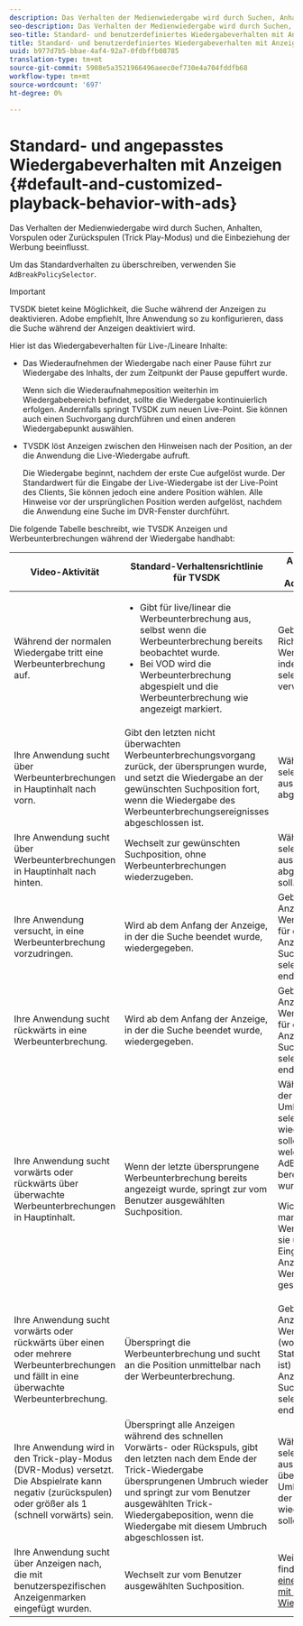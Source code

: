 ```yaml
---
description: Das Verhalten der Medienwiedergabe wird durch Suchen, Anhalten, Vorspulen oder Zurückspulen (Trick Play-Modus) und die Einbeziehung der Werbung beeinflusst.
seo-description: Das Verhalten der Medienwiedergabe wird durch Suchen, Anhalten, Vorspulen oder Zurückspulen (Trick Play-Modus) und die Einbeziehung der Werbung beeinflusst.
seo-title: Standard- und benutzerdefiniertes Wiedergabeverhalten mit Anzeigen
title: Standard- und benutzerdefiniertes Wiedergabeverhalten mit Anzeigen
uuid: b977d7b5-bbae-4af4-92a7-0fdbffb08785
translation-type: tm+mt
source-git-commit: 5908e5a3521966496aeec0ef730e4a704fddfb68
workflow-type: tm+mt
source-wordcount: '697'
ht-degree: 0%

---
```



# Standard- und angepasstes Wiedergabeverhalten mit Anzeigen {#default-and-customized-playback-behavior-with-ads}

Das Verhalten der Medienwiedergabe wird durch Suchen, Anhalten, Vorspulen oder Zurückspulen (Trick Play-Modus) und die Einbeziehung der Werbung beeinflusst.

Um das Standardverhalten zu überschreiben, verwenden Sie `AdBreakPolicySelector`.

>[!IMPORTANT]
>
>TVSDK bietet keine Möglichkeit, die Suche während der Anzeigen zu deaktivieren. Adobe empfiehlt, Ihre Anwendung so zu konfigurieren, dass die Suche während der Anzeigen deaktiviert wird.

Hier ist das Wiedergabeverhalten für Live-/Lineare Inhalte:

* Das Wiederaufnehmen der Wiedergabe nach einer Pause führt zur Wiedergabe des Inhalts, der zum Zeitpunkt der Pause gepuffert wurde.

   Wenn sich die Wiederaufnahmeposition weiterhin im Wiedergabebereich befindet, sollte die Wiedergabe kontinuierlich erfolgen. Andernfalls springt TVSDK zum neuen Live-Point. Sie können auch einen Suchvorgang durchführen und einen anderen Wiedergabepunkt auswählen.
* TVSDK löst Anzeigen zwischen den Hinweisen nach der Position, an der die Anwendung die Live-Wiedergabe aufruft.

   Die Wiedergabe beginnt, nachdem der erste Cue aufgelöst wurde. Der Standardwert für die Eingabe der Live-Wiedergabe ist der Live-Point des Clients, Sie können jedoch eine andere Position wählen. Alle Hinweise vor der ursprünglichen Position werden aufgelöst, nachdem die Anwendung eine Suche im DVR-Fenster durchführt.

Die folgende Tabelle beschreibt, wie TVSDK Anzeigen und Werbeunterbrechungen während der Wiedergabe handhabt:

<table id="table_466538B1C2A646B89EB4F9AA111203BE"> 
 <thead> 
  <tr> 
   <th colname="col1" class="entry"> Video-Aktivität </th> 
   <th colname="col2" class="entry"> Standard-Verhaltensrichtlinie für TVSDK </th> 
   <th colname="col3" class="entry">Anpassung verfügbar über <span class="codeph"> AdBreakPolicySelector </span> </th> 
  </tr>
 </thead>
 <tbody> 
  <tr> 
   <td colname="col1"> Während der normalen Wiedergabe tritt eine Werbeunterbrechung auf. </td> 
   <td colname="col2"> 
    <ul id="ul_10D2638676EA4ADDA718E61BD4FDC1D2"> 
     <li id="li_D5CC30F063934C738971E2E8AF00C137"> Gibt für live/linear die Werbeunterbrechung aus, selbst wenn die Werbeunterbrechung bereits beobachtet wurde. </li> 
     <li id="li_D962C0938DA74186AE99D117E5A74E38">Bei VOD wird die Werbeunterbrechung abgespielt und die Werbeunterbrechung wie angezeigt markiert. </li> 
    </ul> </td> 
   <td colname="col3">Geben Sie eine andere Richtlinie für die Werbeunterbrechung an, indem Sie <span class="codeph"> selectPolicyForAdBreak</span> verwenden. </td> 
  </tr> 
  <tr> 
   <td colname="col1"> Ihre Anwendung sucht über Werbeunterbrechungen in Hauptinhalt nach vorn. </td> 
   <td colname="col2"> Gibt den letzten nicht überwachten Werbeunterbrechungsvorgang zurück, der übersprungen wurde, und setzt die Wiedergabe an der gewünschten Suchposition fort, wenn die Wiedergabe des Werbeunterbrechungsereignisses abgeschlossen ist. </td> 
   <td colname="col3">Wählen Sie mit <span class="codeph"> selectAdBreaksToPlay</span> aus, welcher Umbruch abgespielt werden soll. </td> 
  </tr> 
  <tr> 
   <td colname="col1"> Ihre Anwendung sucht über Werbeunterbrechungen in Hauptinhalt nach hinten. </td> 
   <td colname="col2"> Wechselt zur gewünschten Suchposition, ohne Werbeunterbrechungen wiederzugeben. </td> 
   <td colname="col3">Wählen Sie mit <span class="codeph"> selectAdBreaksToPlay</span> aus, welcher Umbruch abgespielt werden soll.                      </td> 
  </tr> 
  <tr> 
   <td colname="col1"> Ihre Anwendung versucht, in eine Werbeunterbrechung vorzudringen. </td> 
   <td colname="col2"> Wird ab dem Anfang der Anzeige, in der die Suche beendet wurde, wiedergegeben. </td> 
   <td colname="col3">Geben Sie eine andere Anzeigenrichtlinie für die Werbeunterbrechung und für die spezifische Anzeige an, bei der die Suche mit <span class="codeph"> selectPolicyForSeekIntoAd</span> endete. </td> 
  </tr> 
  <tr> 
   <td colname="col1"> Ihre Anwendung sucht rückwärts in eine Werbeunterbrechung. </td> 
   <td colname="col2"> Wird ab dem Anfang der Anzeige, in der die Suche beendet wurde, wiedergegeben. </td> 
   <td colname="col3">Geben Sie eine andere Anzeigenrichtlinie für die Werbeunterbrechung und für die spezifische Anzeige an, bei der die Suche mit <span class="codeph"> selectPolicyForSeekIntoAd</span> endete. </td> 
  </tr> 
  <tr> 
   <td colname="col1"> Ihre Anwendung sucht vorwärts oder rückwärts über überwachte Werbeunterbrechungen in Hauptinhalt. </td> 
   <td colname="col2"> Wenn der letzte übersprungene Werbeunterbrechung bereits angezeigt wurde, springt zur vom Benutzer ausgewählten Suchposition. </td> 
   <td colname="col3">Wählen Sie aus, welche der übersprungenen Umbrüche mit <span class="codeph"> selectAdBreaksToPlay</span> wiedergegeben werden sollen, und stellen Sie fest, welche Umbrüche mit <span class="codeph"> AdBreak.isWatched</span> bereits überwacht wurden. <p>Wichtig:  Standardmäßig markiert TVSDK eine Werbeunterbrechung, wie sie unmittelbar nach Eingabe der ersten Anzeige in der Werbeunterbrechung gesehen wird. </p> </td> 
  </tr> 
  <tr> 
   <td colname="col1"> Ihre Anwendung sucht vorwärts oder rückwärts über einen oder mehrere Werbeunterbrechungen und fällt in eine überwachte Werbeunterbrechung. </td> 
   <td colname="col2"> Überspringt die Werbeunterbrechung und sucht an die Position unmittelbar nach der Werbeunterbrechung. </td> 
   <td colname="col3">Geben Sie eine andere Anzeigenrichtlinie für die Werbeunterbrechung (wobei der überwachte Status auf "true"festgelegt ist) und für die spezifische Anzeige, bei der die Suche mit <span class="codeph"> selectPolicyForSeekIntoAd</span> endete, an. </td> 
  </tr> 
  <tr> 
   <td colname="col1"> Ihre Anwendung wird in den Trick-play-Modus (DVR-Modus) versetzt. Die Abspielrate kann negativ (zurückspulen) oder größer als 1 (schnell vorwärts) sein. </td> 
   <td colname="col2"> Überspringt alle Anzeigen während des schnellen Vorwärts- oder Rückspuls, gibt den letzten nach dem Ende der Trick-Wiedergabe übersprungenen Umbruch wieder und springt zur vom Benutzer ausgewählten Trick-Wiedergabeposition, wenn die Wiedergabe mit diesem Umbruch abgeschlossen ist. </td> 
   <td colname="col3">Wählen Sie mithilfe von <span class="codeph"> selectAdBreaksToPlay</span> aus, welche der übersprungenen Umbrüche nach dem Ende der Trick-Wiedergabe wiedergegeben werden sollen. </td> 
  </tr> 
  <tr> 
   <td colname="col1"> Ihre Anwendung sucht über Anzeigen nach, die mit benutzerspezifischen Anzeigenmarken eingefügt wurden. </td> 
   <td colname="col2"> Wechselt zur vom Benutzer ausgewählten Suchposition. </td> 
   <td colname="col3">Weitere Informationen finden Sie unter <a href="../../tvsdk-1.4-for-android/ui-configure/android-1.4-ui-seek-scrub-bar-display.md">Anzeigen einer Suchabfrageleiste mit der aktuellen Wiedergabeposition</a>. </td> 
  </tr> 
 </tbody> 
</table>


